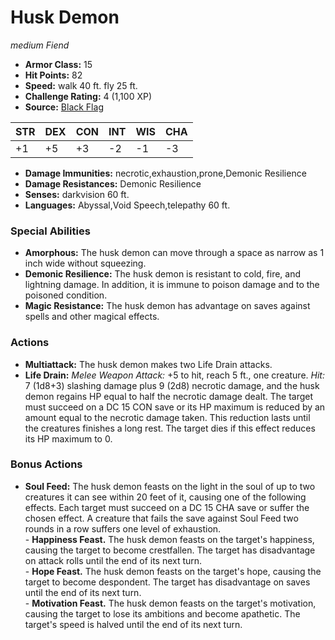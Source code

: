 # Husk Demon

*medium* *Fiend*

- **Armor Class:** 15
- **Hit Points:** 82 
- **Speed:** walk 40 ft. fly 25 ft.
- **Challenge Rating:** 4 (1,100 XP)
- **Source:** [Black Flag](https://koboldpress.com/kpstore/product/tovrpg-pg-mv/)

| STR | DEX | CON | INT | WIS | CHA |
| --- | --- | --- | --- | --- | --- |
| +1 | +5 | +3 | -2 | -1 | -3 |

- **Damage Immunities:** necrotic,exhaustion,prone,Demonic Resilience
- **Damage Resistances:** Demonic Resilience
- **Senses:** darkvision 60 ft.
- **Languages:** Abyssal,Void Speech,telepathy 60 ft.

### Special Abilities

- **Amorphous:** The husk demon can move through a space as narrow as 1 inch wide without squeezing.
- **Demonic Resilience:** The husk demon is resistant to cold, fire, and lightning damage. In addition, it is immune to poison damage and to the poisoned condition.
- **Magic Resistance:** The husk demon has advantage on saves against spells and other magical effects.

### Actions

- **Multiattack:** The husk demon makes two Life Drain attacks.
- **Life Drain:** _Melee Weapon Attack:_ +5 to hit, reach 5 ft., one creature. _Hit:_ 7 (1d8+3) slashing damage plus 9 (2d8) necrotic damage, and the husk demon regains HP equal to half the necrotic damage dealt. The target must succeed on a DC 15 CON save or its HP maximum is reduced by an amount equal to the necrotic damage taken. This reduction lasts until the creatures finishes a long rest. The target dies if this effect reduces its HP maximum to 0.

### Bonus Actions

- **Soul Feed:** The husk demon feasts on the light in the soul of up to two creatures it can see within 20 feet of it, causing one of the following effects. Each target must succeed on a DC 15 CHA save or suffer the chosen effect. A creature that fails the save against Soul Feed two rounds in a row suffers one level of exhaustion.<br>- **Happiness Feast.** The husk demon feasts on the target's happiness, causing the target to become crestfallen. The target has disadvantage on attack rolls until the end of its next turn.<br>- **Hope Feast.** The husk demon feasts on the target's hope, causing the target to become despondent. The target has disadvantage on saves until the end of its next turn.<br>- **Motivation Feast.** The husk demon feasts on the target's motivation, causing the target to lose its ambitions and become apathetic. The target's speed is halved until the end of its next turn.
